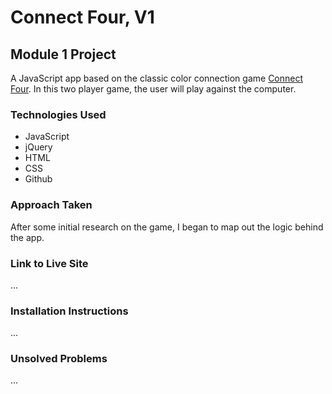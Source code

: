 # Connect Four, V1

## Module 1 Project
A JavaScript app based on the classic color connection game [Connect Four](https://en.wikipedia.org/wiki/Connect_Four). In this two player game, the user will play against the computer.

### Technologies Used
* JavaScript
* jQuery
* HTML
* CSS
* Github

### Approach Taken
After some initial research on the game, I began to map out the logic behind the app. 

### Link to Live Site
...

### Installation Instructions
...

### Unsolved Problems
...